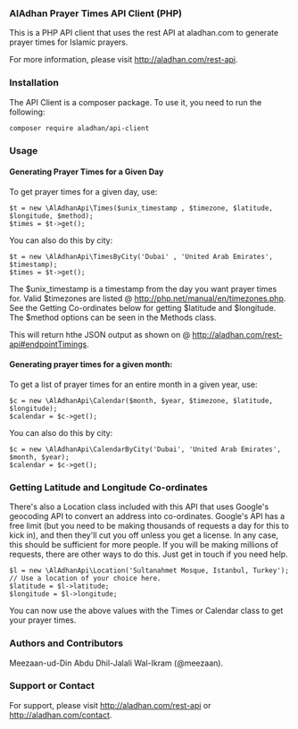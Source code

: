 ### AlAdhan Prayer Times API Client (PHP)
This is a PHP API client that uses the rest API at aladhan.com to generate prayer times for Islamic prayers.

For more information, please visit http://aladhan.com/rest-api.

### Installation
The API Client is a composer package. To use it, you need to run the following:
```
composer require aladhan/api-client
```

### Usage

#### Generating Prayer Times for a Given Day
To get prayer times for a given day, use:
```
$t = new \AlAdhanApi\Times($unix_timestamp , $timezone, $latitude, $longitude, $method);
$times = $t->get();
```

You can also do this by city:

```
$t = new \AlAdhanApi\TimesByCity('Dubai' , 'United Arab Emirates', $timestamp);
$times = $t->get();
```
The $unix_timestamp is a timestamp from the day you want prayer times for. Valid $timezones are listed @ http://php.net/manual/en/timezones.php. See the Getting Co-ordinates below for getting $latitude and $longitude. The $method options can be seen in the Methods class.

This will return hthe JSON output as shown on @ http://aladhan.com/rest-api#endpointTimings.

#### Generating prayer times for a given month:
To get a list of prayer times for an entire month in a given year, use:
```
$c = new \AlAdhanApi\Calendar($month, $year, $timezone, $latitude, $longitude);
$calendar = $c->get();
```

You can also do this by city:
```
$c = new \AlAdhanApi\CalendarByCity('Dubai', 'United Arab Emirates', $month, $year);
$calendar = $c->get();
```

### Getting Latitude and Longitude Co-ordinates
There's also a Location class included with this API that uses Google's geocoding API to convert an address into co-ordinates. Google's API has a free limit (but you need to be making thousands of requests a day for this to kick in), and then they'll cut you off unless you get a license. In any case, this should be sufficient for more people. If you will be making millions of requests, there are other ways to do this. Just get in touch if you need help.

```
$l = new \AlAdhanApi\Location('Sultanahmet Mosque, Istanbul, Turkey'); // Use a location of your choice here.
$latitude = $l->latitude;
$longitude = $l->longitude;
```
You can now use the above values with the Times or Calendar class to get your prayer times.

### Authors and Contributors
Meezaan-ud-Din Abdu Dhil-Jalali Wal-Ikram (@meezaan).

### Support or Contact
For support, please visit http://aladhan.com/rest-api or http://aladhan.com/contact.
